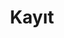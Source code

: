 ---
layout: page
title: Kayıt
urlOverride: "https://docs.google.com/forms/d/e/1FAIpQLSdLJZFsupki9qIZStLrpuR5e0rYpzp-ku0KffxDNqn5DmC-Pw/viewform?usp=sf_link"
permalink: /kayit/
---